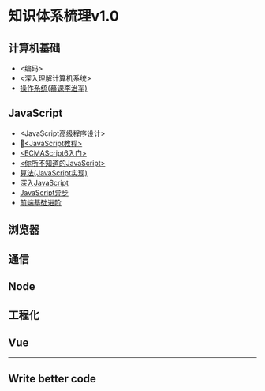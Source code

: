 # 知识体系梳理v1.0

## 计算机基础

- <编码>
- <深入理解计算机系统>
- [操作系统(慕课李治军)](https://www.bilibili.com/video/av33136651)

## JavaScript

- <JavaScript高级程序设计>
- [<JavaScript教程>](https://wangdoc.com/javascript/)
- [<ECMAScript6入门>](http://es6.ruanyifeng.com/)
- [<你所不知道的JavaScript>](https://github.com/JoeHetfield/You-Dont-Know-JS)
- [算法(JavaScript实现)](https://github.com/trekhleb/javascript-algorithms/blob/master/README.zh-CN.md)
- [深入JavaScript](https://github.com/mqyqingfeng/Blog)
- [JavaScript异步](https://github.com/wangfupeng1988/js-async-tutorial)
- [前端基础进阶](https://www.jianshu.com/p/cd3fee40ef59)

## 浏览器

## 通信

## Node

## 工程化

## Vue

----------

## Write better code
